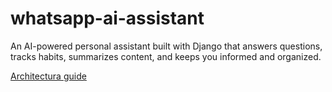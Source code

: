 # whatsapp-ai-assistant
An AI-powered personal assistant built with Django that answers questions, tracks habits, summarizes content, and keeps you informed and organized.

[Architectura guide](https://github.blog/ai-and-ml/llms/the-architecture-of-todays-llm-applications/#:~:text=or%20fine%2Dtuning.-,In%2Dcontext%20learning,-%2C%20sometimes%20referred)